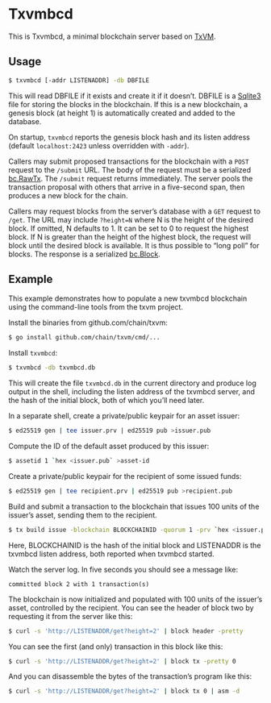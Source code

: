 # Txvmbcd

This is Txvmbcd,
a minimal blockchain server based on
[TxVM](https://github.com/chain/txvm).

## Usage

```sh
$ txvmbcd [-addr LISTENADDR] -db DBFILE
```

This will read DBFILE if it exists and create it if it doesn’t.
DBFILE is a
[Sqlite3](https://www.sqlite.org/)
file for storing the blocks in the blockchain.
If this is a new blockchain,
a genesis block
(at height 1)
is automatically created and added to the database.

On startup,
`txvmbcd` reports the genesis block hash and its listen address
(default `localhost:2423` unless overridden with `-addr`).

Callers may submit proposed transactions for the blockchain with a `POST` request to the `/submit` URL.
The body of the request must be a serialized
[bc.RawTx](https://godoc.org/github.com/chain/txvm/protocol/bc#RawTx).
The `/submit` request returns immediately.
The server pools the transaction proposal with others that arrive in a five-second span,
then produces a new block for the chain.

Callers may request blocks from the server’s database with a `GET` request to `/get`.
The URL may include `?height=N` where N is the height of the desired block.
If omitted,
N defaults to 1.
It can be set to 0 to request the highest block.
If N is greater than the height of the highest block,
the request will block until the desired block is available.
It is thus possible to “long poll” for blocks.
The response is a serialized [bc.Block](https://godoc.org/github.com/chain/txvm/protocol/bc#Block).

## Example

This example demonstrates how to populate a new txvmbcd blockchain using the command-line tools from the txvm project.

Install the binaries from github.com/chain/txvm:

```sh
$ go install github.com/chain/txvm/cmd/...
```

Install `txvmbcd`:

```sh
$ txvmbcd -db txvmbcd.db
```

This will create the file `txvmbcd.db` in the current directory and produce log output in the shell,
including the listen address of the txvmbcd server,
and the hash of the initial block,
both of which you’ll need later.

In a separate shell,
create a private/public keypair for an asset issuer:

```sh
$ ed25519 gen | tee issuer.prv | ed25519 pub >issuer.pub
```

Compute the ID of the default asset produced by this issuer:

```sh
$ assetid 1 `hex <issuer.pub` >asset-id
```

Create a private/public keypair for the recipient of some issued funds:

```sh
$ ed25519 gen | tee recipient.prv | ed25519 pub >recipient.pub
```

Build and submit a transaction to the blockchain that issues 100 units of the issuer’s asset,
sending them to the recipient.

```sh
$ tx build issue -blockchain BLOCKCHAINID -quorum 1 -prv `hex <issuer.prv` -pub `hex <issuer.pub` -amount 100 output -quorum 1 -pub `hex <recipient.pub` -amount 100 -assetid `hex <asset-id` | curl --data-binary @- http://LISTENADDR/submit
```

Here,
BLOCKCHAINID is the hash of the initial block and LISTENADDR is the txvmbcd listen address,
both reported when txvmbcd started.

Watch the server log.
In five seconds you should see a message like:

```
committed block 2 with 1 transaction(s)
```

The blockchain is now initialized and populated with 100 units of the issuer’s asset,
controlled by the recipient.
You can see the header of block two by requesting it from the server like this:

```sh
$ curl -s 'http://LISTENADDR/get?height=2' | block header -pretty
```

You can see the first (and only) transaction in this block like this:

```sh
$ curl -s 'http://LISTENADDR/get?height=2' | block tx -pretty 0
```

And you can disassemble the bytes of the transaction’s program like this:

```sh
$ curl -s 'http://LISTENADDR/get?height=2' | block tx 0 | asm -d
```
